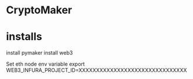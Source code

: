 # CryptoMaker


# installs

install pymaker
install web3

Set eth node env variable
export WEB3_INFURA_PROJECT_ID=XXXXXXXXXXXXXXXXXXXXXXXXXXXXXXX
